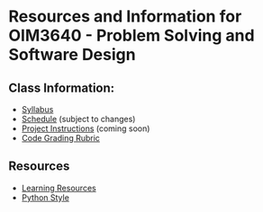 # Resources and Information for OIM3640 - Problem Solving and Software Design

## Class Information:

- [Syllabus](syllabus_2025fall.md)
- [Schedule](schedule_2025fall.md) (subject to changes)
- [Project Instructions](project.md) (coming soon)
- [Code Grading Rubric](code_grading_rubric.md)

## Resources

- [Learning Resources](misc/README.md)
- [Python Style](misc/Python_style.md)
